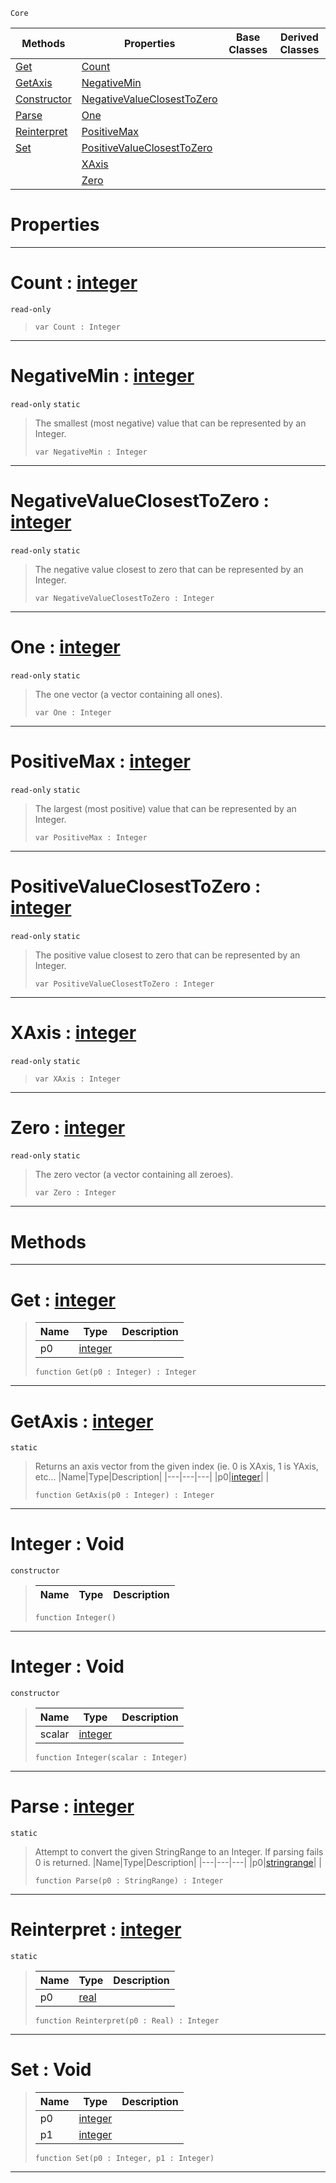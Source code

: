  `Core`

|Methods|Properties|Base Classes|Derived Classes|
|---|---|---|---|
|[ Get](https://github.com/zeroengineteam/ZeroDocs/code_reference/zilch_base_types/integer.markdown#get-zero-engine-document)|[ Count](https://github.com/zeroengineteam/ZeroDocs/code_reference/zilch_base_types/integer.markdown#count-zero-engine-docume)| | |
|[ GetAxis](https://github.com/zeroengineteam/ZeroDocs/code_reference/zilch_base_types/integer.markdown#getaxis-zero-engine-docu)|[ NegativeMin](https://github.com/zeroengineteam/ZeroDocs/code_reference/zilch_base_types/integer.markdown#negativemin-zero-engine)| | |
|[ Constructor](https://github.com/zeroengineteam/ZeroDocs/code_reference/zilch_base_types/integer.markdown#integer-void)|[ NegativeValueClosestToZero](https://github.com/zeroengineteam/ZeroDocs/code_reference/zilch_base_types/integer.markdown#negativevalueclosesttoze)| | |
|[ Parse](https://github.com/zeroengineteam/ZeroDocs/code_reference/zilch_base_types/integer.markdown#parse-zero-engine-docume)|[ One](https://github.com/zeroengineteam/ZeroDocs/code_reference/zilch_base_types/integer.markdown#one-zero-engine-document)| | |
|[ Reinterpret](https://github.com/zeroengineteam/ZeroDocs/code_reference/zilch_base_types/integer.markdown#reinterpret-zero-engine)|[ PositiveMax](https://github.com/zeroengineteam/ZeroDocs/code_reference/zilch_base_types/integer.markdown#positivemax-zero-engine)| | |
|[ Set](https://github.com/zeroengineteam/ZeroDocs/code_reference/zilch_base_types/integer.markdown#set-void)|[ PositiveValueClosestToZero](https://github.com/zeroengineteam/ZeroDocs/code_reference/zilch_base_types/integer.markdown#positivevalueclosesttoze)| | |
| |[ XAxis](https://github.com/zeroengineteam/ZeroDocs/code_reference/zilch_base_types/integer.markdown#xaxis-zero-engine-docume)| | |
| |[ Zero](https://github.com/zeroengineteam/ZeroDocs/code_reference/zilch_base_types/integer.markdown#zero-zero-engine-documen)| | |


 #  Properties


---  
 #  Count : [integer](https://github.com/zeroengineteam/ZeroDocs/code_reference/zilch_base_types/integer.markdown)

 `read-only`

> 
> ``` lang=cpp, name=Zilch
> var Count : Integer


---  
 #  NegativeMin : [integer](https://github.com/zeroengineteam/ZeroDocs/code_reference/zilch_base_types/integer.markdown)

 `read-only` `static`

> The smallest (most negative) value that can be represented by an Integer.
> ``` lang=cpp, name=Zilch
> var NegativeMin : Integer


---  
 #  NegativeValueClosestToZero : [integer](https://github.com/zeroengineteam/ZeroDocs/code_reference/zilch_base_types/integer.markdown)

 `read-only` `static`

> The negative value closest to zero that can be represented by an Integer.
> ``` lang=cpp, name=Zilch
> var NegativeValueClosestToZero : Integer


---  
 #  One : [integer](https://github.com/zeroengineteam/ZeroDocs/code_reference/zilch_base_types/integer.markdown)

 `read-only` `static`

> The one vector (a vector containing all ones).
> ``` lang=cpp, name=Zilch
> var One : Integer


---  
 #  PositiveMax : [integer](https://github.com/zeroengineteam/ZeroDocs/code_reference/zilch_base_types/integer.markdown)

 `read-only` `static`

> The largest (most positive) value that can be represented by an Integer.
> ``` lang=cpp, name=Zilch
> var PositiveMax : Integer


---  
 #  PositiveValueClosestToZero : [integer](https://github.com/zeroengineteam/ZeroDocs/code_reference/zilch_base_types/integer.markdown)

 `read-only` `static`

> The positive value closest to zero that can be represented by an Integer.
> ``` lang=cpp, name=Zilch
> var PositiveValueClosestToZero : Integer


---  
 #  XAxis : [integer](https://github.com/zeroengineteam/ZeroDocs/code_reference/zilch_base_types/integer.markdown)

 `read-only` `static`

> 
> ``` lang=cpp, name=Zilch
> var XAxis : Integer


---  
 #  Zero : [integer](https://github.com/zeroengineteam/ZeroDocs/code_reference/zilch_base_types/integer.markdown)

 `read-only` `static`

> The zero vector (a vector containing all zeroes).
> ``` lang=cpp, name=Zilch
> var Zero : Integer


---  
 #  Methods


---  
 #  Get : [integer](https://github.com/zeroengineteam/ZeroDocs/code_reference/zilch_base_types/integer.markdown)

> 
> |Name|Type|Description|
> |---|---|---|
> |p0|[integer](https://github.com/zeroengineteam/ZeroDocs/code_reference/zilch_base_types/integer.markdown)| |
> ``` lang=cpp, name=Zilch
> function Get(p0 : Integer) : Integer
> ``` 


---  
 #  GetAxis : [integer](https://github.com/zeroengineteam/ZeroDocs/code_reference/zilch_base_types/integer.markdown)

 `static`

> Returns an axis vector from the given index (ie. 0 is XAxis, 1 is YAxis, etc...
> |Name|Type|Description|
> |---|---|---|
> |p0|[integer](https://github.com/zeroengineteam/ZeroDocs/code_reference/zilch_base_types/integer.markdown)| |
> ``` lang=cpp, name=Zilch
> function GetAxis(p0 : Integer) : Integer
> ``` 


---  
 #  Integer : Void

 `constructor`

> 
> |Name|Type|Description|
> |---|---|---|
> ``` lang=cpp, name=Zilch
> function Integer()
> ``` 


---  
 #  Integer : Void

 `constructor`

> 
> |Name|Type|Description|
> |---|---|---|
> |scalar|[integer](https://github.com/zeroengineteam/ZeroDocs/code_reference/zilch_base_types/integer.markdown)| |
> ``` lang=cpp, name=Zilch
> function Integer(scalar : Integer)
> ``` 


---  
 #  Parse : [integer](https://github.com/zeroengineteam/ZeroDocs/code_reference/zilch_base_types/integer.markdown)

 `static`

> Attempt to convert the given StringRange to an Integer. If parsing fails 0 is returned.
> |Name|Type|Description|
> |---|---|---|
> |p0|[stringrange](https://github.com/zeroengineteam/ZeroDocs/code_reference/zilch_base_types/stringrange.markdown)| |
> ``` lang=cpp, name=Zilch
> function Parse(p0 : StringRange) : Integer
> ``` 


---  
 #  Reinterpret : [integer](https://github.com/zeroengineteam/ZeroDocs/code_reference/zilch_base_types/integer.markdown)

 `static`

> 
> |Name|Type|Description|
> |---|---|---|
> |p0|[real](https://github.com/zeroengineteam/ZeroDocs/code_reference/zilch_base_types/real.markdown)| |
> ``` lang=cpp, name=Zilch
> function Reinterpret(p0 : Real) : Integer
> ``` 


---  
 #  Set : Void

> 
> |Name|Type|Description|
> |---|---|---|
> |p0|[integer](https://github.com/zeroengineteam/ZeroDocs/code_reference/zilch_base_types/integer.markdown)| |
> |p1|[integer](https://github.com/zeroengineteam/ZeroDocs/code_reference/zilch_base_types/integer.markdown)| |
> ``` lang=cpp, name=Zilch
> function Set(p0 : Integer, p1 : Integer)
> ``` 


---  
 

 